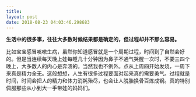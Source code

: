 ```yaml
---
title: 
layout: post
date: 2018-08-23 04:03:46.298683
---
```


**生活中的很多事，往往大多数时候结果都是确定的，但过程却并不那么容易。**

比如宝宝感冒咳嗽生病，虽然你知道感冒就是一个周期过程，时间到了自然会好的。但是当连续每天晚上娃每睡几十分钟因为鼻子不通气哭醒一次时，不要三四个晚上，大多数人的内心是奔溃的。当然我也不例外。点从上周四开始发烧，一周下来真是精力全无。这般想想，人生有很多过程要面对起来真的需要勇气。过程就是时间，时间会把人的精力和体力消耗殆尽，也会让人脱胎换骨百炼成钢。真的特别佩服那些从小到大一手带娃的妈妈们。